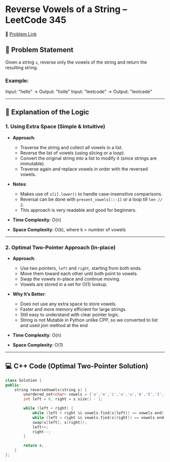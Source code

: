 # Reverse Vowels of a String – LeetCode 345

🔗 [Problem Link](https://leetcode.com/problems/can-place-flowers/submissions/1596843160/?envType=study-plan-v2&envId=leetcode-75)

## 🧠 Problem Statement

Given a string `s`, reverse only the vowels of the string and return the resulting string.

### Example:
Input: "hello" → Output: "holle" Input: "leetcode" → Output: "leotcede"


---

## 🚀 Explanation of the Logic

### 1. Using Extra Space (Simple & Intuitive)

- **Approach**:
  - Traverse the string and collect all vowels in a list.
  - Reverse the list of vowels (using slicing or a loop).
  - Convert the original string into a list to modify it (since strings are immutable).
  - Traverse again and replace vowels in order with the reversed vowels.

- **Notes**:
  - Makes use of `s[i].lower()` to handle case-insensitive comparisons.
  - Reversal can be done with `present_vowels[::-1]` or a loop till `len // 2`.
  - This approach is very readable and good for beginners.
  
- **Time Complexity**: O(n)  
- **Space Complexity**: O(k), where k = number of vowels

---

### 2. Optimal Two-Pointer Approach (In-place)

- **Approach**:
  - Use two pointers, `left` and `right`, starting from both ends.
  - Move them toward each other until both point to vowels.
  - Swap the vowels in-place and continue moving.
  - Vowels are stored in a set for O(1) lookup.

- **Why It’s Better**:
  - Does not use any extra space to store vowels.
  - Faster and more memory efficient for large strings.
  - Still easy to understand with clear pointer logic.
  - String is not Mutable in Python unlike CPP, so we converted to list and used join method at the end

- **Time Complexity**: O(n)  
- **Space Complexity**: O(1)

---

## 💻 C++ Code (Optimal Two-Pointer Solution)

```cpp
class Solution {
public:
    string reverseVowels(string s) {
        unordered_set<char> vowels = {'a','e','i','o','u','A','E','I','O','U'};
        int left = 0, right = s.size() - 1;

        while (left < right) {
            while (left < right && vowels.find(s[left]) == vowels.end()) left++;
            while (left < right && vowels.find(s[right]) == vowels.end()) right--;
            swap(s[left], s[right]);
            left++;
            right--;
        }

        return s;
    }
};

